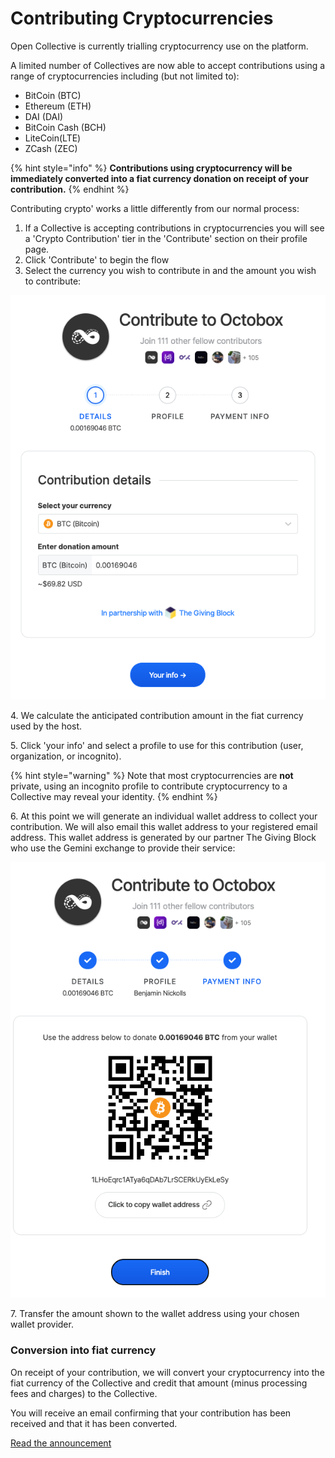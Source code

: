 # Contributing Cryptocurrencies

Open Collective is currently trialling cryptocurrency use on the platform. 

A limited number of Collectives are now able to accept contributions using a range of cryptocurrencies including (but not limited to): 

* BitCoin (BTC)
* Ethereum (ETH)
* DAI (DAI)
* BitCoin Cash (BCH)
* LiteCoin(LTE)
* ZCash (ZEC)

{% hint style="info" %}
**Contributions using cryptocurrency will be immediately converted into a fiat currency donation on receipt of your contribution.**
{% endhint %}

Contributing crypto' works a little differently from our normal process:

1. If a Collective is accepting contributions in cryptocurrencies you will see a 'Crypto Contribution' tier in the 'Contribute' section on their profile page. 
2. Click 'Contribute' to begin the flow
3. Select the currency you wish to contribute in and the amount you wish to contribute:

![Select a cryptocurrency and amount to contribute to the Collective](../.gitbook/assets/slice-1.png)

4\. We calculate the anticipated contribution amount in the fiat currency used by the host.

5\. Click 'your info' and select a profile to use for this contribution (user, organization, or incognito).

{% hint style="warning" %}
 Note that most cryptocurrencies are **not** private, using an incognito profile to contribute cryptocurrency to a Collective may reveal your identity. 
{% endhint %}

6\. At this point we will generate an individual wallet address to collect your contribution. We will also email this wallet address to your registered email address. This wallet address is generated by our partner The Giving Block who use the Gemini exchange to provide their service:



![Complete your contribution by transferring the specified currency to the wallet address shown. ](../.gitbook/assets/slice-2.png)

7\. Transfer the amount shown to the wallet address using your chosen wallet provider. 

### Conversion into fiat currency

On receipt of your contribution, we will convert your cryptocurrency into the fiat currency of the Collective and credit that amount (minus processing fees and charges) to the Collective. 

You will receive an email confirming that your contribution has been received and that it has been converted. 

[Read the announcement](https://blog.opencollective.com/support-open-source-software-using-crypto/)

